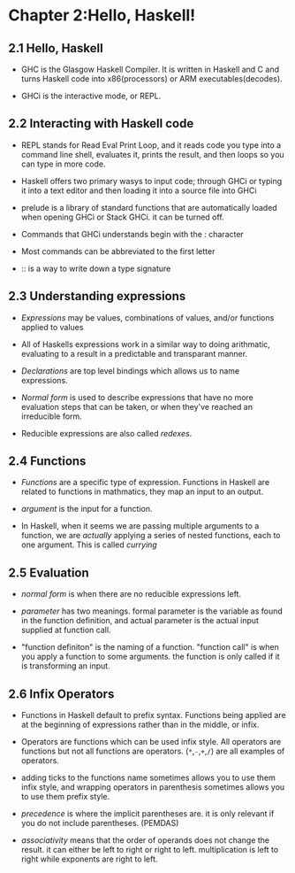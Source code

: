 # Chapter 2:Hello, Haskell!

## 2.1 Hello, Haskell

* GHC is the Glasgow Haskell Compiler. It is written in Haskell and C and turns
  Haskell code into x86(processors) or ARM executables(decodes).

* GHCi is the interactive mode, or REPL.

## 2.2 Interacting with Haskell code

* REPL stands for Read Eval Print Loop, and it reads code you type into a
  command line shell, evaluates it, prints the result, and then loops so you can
  type in more code.

* Haskell offers two primary wasys to input code; through GHCi or typing it into
  a text editor and then loading it into a source file into GHCi

* prelude is a library of standard functions that are automatically loaded when
  opening GHCi or Stack GHCi. it can be turned off.

* Commands that GHCi understands begin with the : character

* Most commands can be abbreviated to the first letter

* :: is a way to write down a type signature

## 2.3 Understanding expressions

* *Expressions* may be values, combinations of values, and/or functions applied
  to values

* All of Haskells expressions work in a similar way to doing arithmatic,
  evaluating to a result in a predictable and transparant manner.

* *Declarations* are top level bindings which allows us to name expressions.

* *Normal form* is used to describe expressions that have no more evaluation
  steps that can be taken, or when they've reached an irreducible form.

* Reducible expressions are also called *redexes*.

## 2.4 Functions

* *Functions* are a specific type of expression. Functions in Haskell are
  related to functions in mathmatics, they map an input to an output.

* *argument* is the input for a function.

* In Haskell, when it seems we are passing multiple arguments to a function, we
  are *actually* applying a series of nested functions, each to one argument.
  This is called *currying*

## 2.5 Evaluation

* *normal form* is when there are no reducible expressions left.

* *parameter* has two meanings. formal parameter is the variable as found in the
  function definition, and actual parameter is the actual input supplied at
  function call.

* "function definiton" is the naming of a function. "function call" is when you
  apply a function to some arguments. the function is only called if it is
  transforming an input. 

## 2.6 Infix Operators

* Functions in Haskell default to prefix syntax. Functions being applied are at
  the beginning of expressions rather than in the middle, or infix.

* Operators are functions which can be used infix style. All operators are
  functions but not all functions are operators. (`*`,`-`,`+`,`/`) are all examples of
  operators.

* adding ticks to the functions name sometimes allows you to use them infix style,
  and wrapping operators in parenthesis sometimes allows you to use them prefix
  style.

* *precedence* is where the implicit parentheses are. it is only relevant if you
  do not include parentheses. (PEMDAS) 

* *associativity* means that the order of operands does not change the result.
  it can either be left to right or right to left. multiplication is left to
  right while exponents are right to left.
